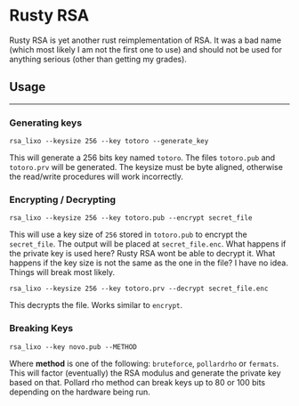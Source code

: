 # Rusty RSA
Rusty RSA is yet another rust reimplementation of RSA. It was a bad name (which most likely I am not the first one to use) and should not be used for anything serious (other than getting my grades).

## Usage
--------

### Generating keys

```
rsa_lixo --keysize 256 --key totoro --generate_key
```

This will generate a 256 bits key named `totoro`. The files `totoro.pub` and `totoro.prv` will be generated. The keysize must be byte aligned, otherwise the read/write procedures will work incorrectly.

### Encrypting / Decrypting

```
rsa_lixo --keysize 256 --key totoro.pub --encrypt secret_file
```

This will use a key size of `256` stored in `totoro.pub` to encrypt the `secret_file`. The output will be placed at `secret_file.enc`. What happens if the private key is used here? Rusty RSA wont be able to decrypt it.
What happens if the key size is not the same as the one in the file? I have no idea. Things will break most likely.

```
rsa_lixo --keysize 256 --key totoro.prv --decrypt secret_file.enc
```

This decrypts the file. Works similar to `encrypt`.

### Breaking Keys

```
rsa_lixo --key novo.pub --METHOD
```

Where __method__ is one of the following: `bruteforce`, `pollardrho` or `fermats`. This will factor (eventually) the RSA modulus and generate the private key based on that. Pollard rho method can break keys up to 80 or 100
bits depending on the hardware being run.
